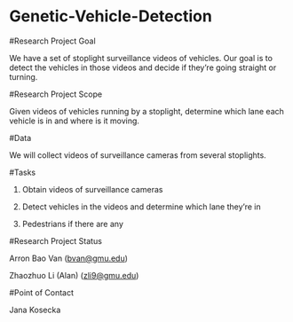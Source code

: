# Genetic-Vehicle-Detection

#Research Project Goal

We have a set of stoplight surveillance videos of vehicles. Our goal is to detect the vehicles in those videos and decide if they’re going straight or turning.

#Research Project Scope

Given videos of vehicles running by a stoplight, determine which lane each vehicle is in and where is it moving.

#Data

We will collect videos of surveillance cameras from several stoplights.

#Tasks

1. Obtain videos of surveillance cameras

2. Detect vehicles in the videos and determine which lane they’re in

3. Pedestrians if there are any

#Research Project Status

Arron Bao Van (bvan@gmu.edu)

Zhaozhuo Li (Alan) (zli9@gmu.edu)

#Point of Contact

  Jana Kosecka
